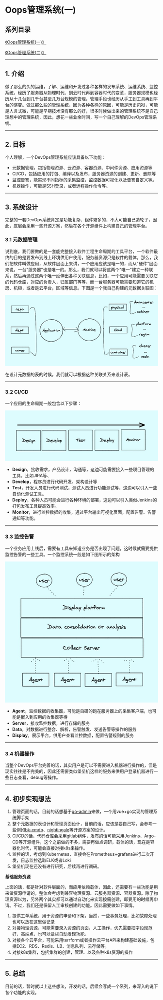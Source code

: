 # Oops管理系统(一)


## 系列目录

[《Oops管理系统(一)》](../oops_series_one)

[《Oops管理系统(二)》](../oops_series_two)

***

## 1. 介绍

做了那么的久的运维，了解、运维和开发过各种各样的发布系统、运维系统、监控系统，经历了服务器从物理时代、到云时代再到容器时代的变革，服务器规模也经历从十几台到几千台甚至几万台规模的管理，管理手段也经历从手工到工具再到平台的演变。做过那么些的管理系统，因为各种各样的原因，可能是历史包袱，可能是人言式微，可能是早期技术没有那么的好，很多时候做出来的管理系统不是自己理想中的管理系统，因此，想花一些业余时间，写一个自己理解的DevOps管理系统。

***

## 2. 目标

个人理解，一个DevOps管理系统应该具备以下功能：

* 元数据管理，包括物理资源、云资源、容器资源、中间件资源、应用资源等
* CI/CD，包括应用的打包、编译以及发布，服务器资源的创建、更新、删除等
* 监控告警，能实现不同指标的采集监控，监控数据可视化以及告警自定义等。
* 机器操作，可能是SSH登录，或者远程操作命令等。

***

## 3. 系统设计

完整的一套DevOps系统肯定是功能复杂、组件繁多的，不大可能自己造轮子，因此，底层会采用一些开源方案，然后在各个开源组件上构建自己的管理平台。

### 3.1 元数据管理

说到底，我们要做的是一套能完整接入软件工程生命周期的工具平台，一个软件最终的目的是要发布到线上环境供用户使用，服务器资源只是软件的载体。那么，我们把软件叫做应用，从软件层面上来讲，一个应用应该是唯一的，而从"硬件"层面来说，一台"服务器"也是唯一的。那么，我们就可以将这两个"唯一"建立一种联系，然后再通过这两个唯一延伸出各种关联信息，比如，一个应用可能需要关联它的代码仓库，对应的负责人，归属部门等等，而一台服务器可能需要知道它的机房、机柜，或者是云平台，区域等信息。下图是一个我自己构建的元数据关联图：

![](cmdb.jpg)

在设计元数据的表的时候，我们就可以根据这种关联关系来设计表。

***

### 3.2 CI/CD

一个应用的生命周期一般包含以下步骤：

![](cicd.jpg)

* **Design**，接收需求，产品设计，沟通等，这边可能需要接入一些项目管理的工具，比如JIRA等、
* **Develop**，程序员进行代码开发、架构设计等
* **Test**，开发人员进行代码测试，测试人员进行功能测试等，这边可以引入一些自动化测试工具。
* **Deploy**，各种人员可能会进行各种环境的部署，这边可以引入类似Jenkins的打包发布工具提高效率。
* **Monitor**，进行监控数据的收集，通过平台输出可视化页面，配置告警、告警通知等功能。

***

### 3.3 监控告警

一个业务应用上线后，需要有工具来知道业务是否出现了问题，这时候就需要提供监控告警的一些工具。一个监控系统一般是如下图所示的架构

![](monitor.jpg)

* **Agent**，监控数据的收集器，可能是自研的跑在服务器上的采集客户端，也可能是嵌入到应用的收集器等待
* **Server**，接收监控数据，进行存储的服务
* **Data**，对数据进行整合、解析，告警触发、发送告警等操作的服务
* **Display**，展示平台，供用户查看监控数据，配置告警规则的服务

***

### 3.4 机器操作

当整个DevOps平台完善的话，其实用户是可以不需要进入机器进行操作的，但是现实往往是不完美的，因此还需要类似堡垒机这样的服务来供用户登录机器进行一些日志查看，debug等操作。

***

## 4. 初步实现想法

1. 管理页面的话，目前的话想基于[go-admin](https://github.com/go-admin-team/go-admin)来做，一个用vue+go实现的管理系统脚手架
2. 整个元数据的表设计和管理页面设计，目前的话，应该是要自己写，会参考一些例如[bk-cmdb](https://github.com/Tencent/bk-cmdb)、[nightingale](https://github.com/didi/nightingale)等开源方案的设计。
3. CI/CD的话，代码仓库会采用gitlab组件，发布的话可能采用Jenkins、Argo-CD等开源组件，这个之前做的不多，需要再做点调研，载体的话，现在是容器化时代，可能会直接对接k8s来操作。
4. 监控的话，考虑到Kubernetes，直接会在Prometheus+grafana进行二次开发，日志监控选取ELK或者Loki
5. 堡垒机现在还没有进行研究，后续再进行调研。

**基础服务资源**

上面的话，都是针对软件层面的，而应用依赖载体，因此，还需要有一些功能是用来做资源申请的，整体会考虑到兼容物理资源、云服务器资源、容器资源。除了物理资源以为，另外两个其实都可以通过自动化来实现按需创建，即要用的时候再申请。不过，我们还是保留人工审核创建的功能。因此需要做如下事情。

1. 提供工单系统，用于资源的申请和下架，当然，一些事务处理，比如故障处理也可以放在这里做记录
2. 对接物理资源，可能需要录入资源的页面，人工操作，优先需要把字段规范好，高端点，也可以做些自动发现功能。
3. 对接各个云平台，可能采用terrform或者操作云平台API来构建基础设施，包括EC2、RDS、Redis、LB、消息队列、云存储等。
4. 对接k8s集群，包括集群的创建，管理、以及各种k8s资源的操作

***

## 5. 总结

目前的话，暂时就以上这些想法，开发的话，后续会写成一个系列，来深入的说下各个功能的实现。

